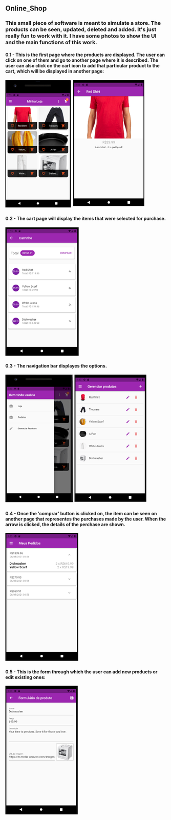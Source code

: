 ## Online_Shop

### This small piece of software is meant to simulate a store. The products can be seen, updated, deleted and added. It's just really fun to work with it. I have some photos to show the UI and the main functions of this work.  


#### 0.1 - This is the first page where the products are displayed. The user can click on one of them and go to another page where it is described. The user can also click on the cart icon to add that particular product to the cart, which will be displayed in another page:
<img src="https://github.com/M-antunes/Online-Shop/blob/master/shop/front_page.png" height="400">   <img src="https://github.com/M-antunes/Online-Shop/blob/master/shop/description.png" height="400">


#### 0.2 - The cart page will display the items that were selected for purchase. 
<img src="https://github.com/M-antunes/Online-Shop/blob/master/shop/cart.png" height="400">

#### 0.3 - The navigation bar displayes the options.
<img src="https://github.com/M-antunes/Online-Shop/blob/master/shop/drawer.png" height="400">   <img src="https://github.com/M-antunes/Online-Shop/blob/master/shop/manage_products.png" height="400">


#### 0.4 - Once the 'comprar' button is clicked on, the item can be seen on another page that representes the purchases made by the user. When the arrow is clicked, the details of the perchase are shown.

<img src="https://github.com/M-antunes/Online-Shop/blob/master/shop/list_of_orders.png" height="400">


#### 0.5 - This is the form through which the user can add new products or edit existing ones:
<img src="https://github.com/M-antunes/Online-Shop/blob/master/shop/form.png" height="400">
